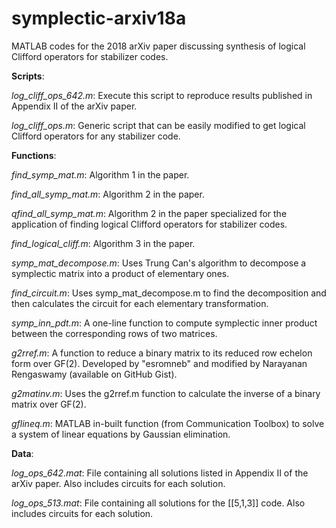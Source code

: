 # symplectic-arxiv18a
MATLAB codes for the 2018 arXiv paper discussing synthesis of logical Clifford operators for stabilizer codes.


**Scripts**:

*log_cliff_ops_642.m*: Execute this script to reproduce results published in Appendix II of the arXiv paper.                     

*log_cliff_ops.m*: Generic script that can be easily modified to get logical Clifford operators for any stabilizer code.


**Functions**:

*find_symp_mat.m*: Algorithm 1 in the paper.

*find_all_symp_mat.m*: Algorithm 2 in the paper. 

*qfind_all_symp_mat.m*: Algorithm 2 in the paper specialized for the application of finding logical Clifford operators for stabilizer codes.                       

*find_logical_cliff.m*: Algorithm 3 in the paper.

*symp_mat_decompose.m*: Uses Trung Can's algorithm to decompose a symplectic matrix into a product of elementary ones.

*find_circuit.m*: Uses symp_mat_decompose.m to find the decomposition and then calculates the circuit for each elementary transformation.

*symp_inn_pdt.m*: A one-line function to compute symplectic inner product between the corresponding rows of two matrices.

*g2rref.m*: A function to reduce a binary matrix to its reduced row echelon form over GF(2). Developed by "esromneb" and modified by Narayanan Rengaswamy (available on GitHub Gist).

*g2matinv.m*: Uses the g2rref.m function to calculate the inverse of a binary matrix over GF(2).

*gflineq.m*: MATLAB in-built function (from Communication Toolbox) to solve a system of linear equations by Gaussian elimination.


**Data**:

*log_ops_642.mat*: File containing all solutions listed in Appendix II of the arXiv paper. Also includes circuits for each solution.

*log_ops_513.mat*: File containing all solutions for the [[5,1,3]] code. Also includes circuits for each solution.
